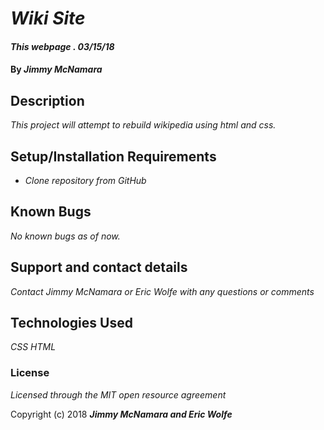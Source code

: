 # _Wiki Site_

#### _This webpage .  03/15/18_

#### By _**Jimmy McNamara**_

## Description

_This project will attempt to rebuild wikipedia using html and css._

## Setup/Installation Requirements

* _Clone repository from GitHub_

## Known Bugs

_No known bugs as of now._

## Support and contact details

_Contact Jimmy McNamara or Eric Wolfe with any questions or comments_

## Technologies Used

_CSS_
_HTML_

### License

*Licensed through the MIT open resource agreement*

Copyright (c) 2018 **_Jimmy McNamara and Eric Wolfe_**

